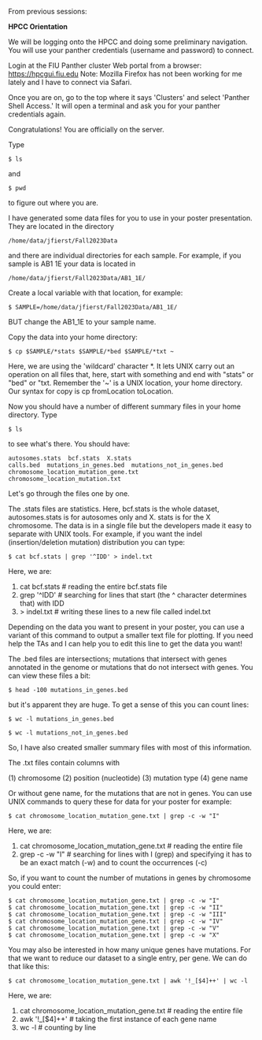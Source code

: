 From previous sessions:

**HPCC Orientation**

We will be logging onto the HPCC and doing some preliminary navigation. You will use your panther credentials
(username and password) to connect.

Login at the FIU Panther cluster Web portal from a browser: https://hpcgui.fiu.edu
Note: Mozilla Firefox has not been working for me lately and I have to connect via Safari.

Once you are on, go to the top where it says 'Clusters' and select 'Panther Shell Access.' It will open a terminal and ask you for your panther credentials again.

Congratulations! You are officially on the server.

Type

    $ ls

and 

    $ pwd

to figure out where you are. 

I have generated some data files for you to use in your poster presentation. They are located in the directory

    /home/data/jfierst/Fall2023Data 

and there are individual directories for each sample. For example, if you sample is AB1 1E your data is located in

    /home/data/jfierst/Fall2023Data/AB1_1E/

Create a local variable with that location, for example:

    $ SAMPLE=/home/data/jfierst/Fall2023Data/AB1_1E/

BUT change the AB1_1E to your sample name.

Copy the data into your home directory:

    $ cp $SAMPLE/*stats $SAMPLE/*bed $SAMPLE/*txt ~

Here, we are using the 'wildcard' character *. It lets UNIX carry out an operation on all files that, here, start with something and end with "stats" or "bed" or "txt. Remember the '~' is a UNIX location, your home directory. Our syntax for copy is cp fromLocation toLocation.

Now you should have a number of different summary files in your home directory. Type

    $ ls

to see what's there. You should have:

    autosomes.stats  bcf.stats  X.stats
    calls.bed  mutations_in_genes.bed  mutations_not_in_genes.bed
    chromosome_location_mutation_gene.txt  chromosome_location_mutation.txt

Let's go through the files one by one. 

The .stats files are statistics. Here, bcf.stats is the whole dataset, autosomes.stats is for autosomes only and X. stats is for the X chromosome. The data is in a single file but the developers made it easy to separate with UNIX tools. For example, if you want the indel (insertion/deletion mutation) distribution you can type:

    $ cat bcf.stats | grep '^IDD' > indel.txt

Here, we are: 

1) cat bcf.stats # reading the entire bcf.stats file 
2) grep '^IDD' # searching for lines that start (the ^ character determines that) with IDD
3) \> indel.txt # writing these lines to a new file called indel.txt

Depending on the data you want to present in your poster, you can use a variant of this command to output a smaller text file for plotting. If you need help the TAs and I can help you to edit this line to get the data you want!

The .bed files are intersections; mutations that intersect with genes annotated in the genome or mutations that do not intersect with genes. You can view these files a bit:

    $ head -100 mutations_in_genes.bed

but it's apparent they are huge. To get a sense of this you can count lines:

    $ wc -l mutations_in_genes.bed

    $ wc -l mutations_not_in_genes.bed

So, I have also created smaller summary files with most of this information.

The .txt files contain columns with 

(1) chromosome        (2) position (nucleotide)        (3) mutation type        (4) gene name

Or without gene name, for the mutations that are not in genes. You can use UNIX commands to query these for data for your poster for example:

    $ cat chromosome_location_mutation_gene.txt | grep -c -w "I"

Here, we are:

1) cat chromosome_location_mutation_gene.txt # reading the entire file 
2) grep -c -w "I" # searching for lines with I (grep) and specifying it has to be an exact match (-w) and to count the occurrences (-c)

So, if you want to count the number of mutations in genes by chromosome you could enter:

    $ cat chromosome_location_mutation_gene.txt | grep -c -w "I"
    $ cat chromosome_location_mutation_gene.txt | grep -c -w "II"
    $ cat chromosome_location_mutation_gene.txt | grep -c -w "III"
    $ cat chromosome_location_mutation_gene.txt | grep -c -w "IV"
    $ cat chromosome_location_mutation_gene.txt | grep -c -w "V"
    $ cat chromosome_location_mutation_gene.txt | grep -c -w "X"

You may also be interested in how many unique genes have mutations. For that we want to reduce our dataset to a single entry, per gene. We can do that like this:

    $ cat chromosome_location_mutation_gene.txt | awk '!_[$4]++' | wc -l

Here, we are:

1) cat chromosome_location_mutation_gene.txt # reading the entire file 
2) awk '!_[$4]++' # taking the first instance of each gene name
3) wc -l # counting by line







